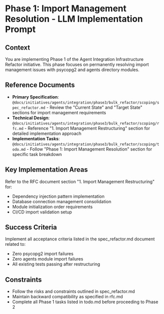 # Phase 1: Import Management Resolution - LLM Implementation Prompt

## Context
You are implementing Phase 1 of the Agent Integration Infrastructure Refactor initiative. This phase focuses on permanently resolving import management issues with psycopg2 and agents directory modules.

## Reference Documents
- **Primary Specification**: `@docs/initiatives/agents/integration/phase3/bulk_refactor/scoping/spec_refactor.md` - Review the "Current State" and "Target State" sections for import management requirements
- **Technical Design**: `@docs/initiatives/agents/integration/phase3/bulk_refactor/scoping/rfc.md` - Reference "1. Import Management Restructuring" section for detailed implementation approach
- **Implementation Tasks**: `@docs/initiatives/agents/integration/phase3/bulk_refactor/scoping/todo.md` - Follow "Phase 1: Import Management Resolution" section for specific task breakdown

## Key Implementation Areas
Refer to the RFC document section "1. Import Management Restructuring" for:
- Dependency injection pattern implementation
- Database connection management consolidation
- Module initialization order requirements
- CI/CD import validation setup

## Success Criteria
Implement all acceptance criteria listed in the spec_refactor.md document related to:
- Zero psycopg2 import failures
- Zero agents module import failures
- All existing tests passing after restructuring

## Constraints
- Follow the risks and constraints outlined in spec_refactor.md
- Maintain backward compatibility as specified in rfc.md
- Complete all Phase 1 tasks listed in todo.md before proceeding to Phase 2
